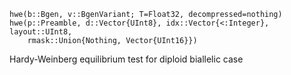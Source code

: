 ```
hwe(b::Bgen, v::BgenVariant; T=Float32, decompressed=nothing)
hwe(p::Preamble, d::Vector{UInt8}, idx::Vector{<:Integer}, layout::UInt8, 
    rmask::Union{Nothing, Vector{UInt16}})
```

Hardy-Weinberg equilibrium test for diploid biallelic case
